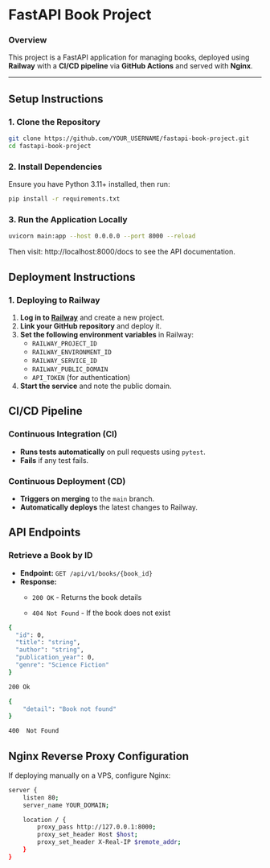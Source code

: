 # **FastAPI Book Project**  

### **Overview**  
This project is a FastAPI application for managing books, deployed using **Railway** with a **CI/CD pipeline** via **GitHub Actions** and served with **Nginx**.  

---

## **Setup Instructions**  

### **1. Clone the Repository**  
```sh
git clone https://github.com/YOUR_USERNAME/fastapi-book-project.git
cd fastapi-book-project
```

### **2. Install Dependencies**  
Ensure you have Python 3.11+ installed, then run:

```sh
pip install -r requirements.txt
```

### **3. Run the Application Locally**
```sh
uvicorn main:app --host 0.0.0.0 --port 8000 --reload
```
Then visit: http://localhost:8000/docs to see the API documentation.


## **Deployment Instructions**  

### **1. Deploying to Railway**  
1. **Log in to [Railway](https://railway.app/)** and create a new project.  
2. **Link your GitHub repository** and deploy it.  
3. **Set the following environment variables** in Railway:  
   - `RAILWAY_PROJECT_ID`  
   - `RAILWAY_ENVIRONMENT_ID`  
   - `RAILWAY_SERVICE_ID`  
   - `RAILWAY_PUBLIC_DOMAIN`  
   - `API_TOKEN` (for authentication)  
4. **Start the service** and note the public domain.  

## **CI/CD Pipeline**  

### **Continuous Integration (CI)**  
- **Runs tests automatically** on pull requests using `pytest`.  
- **Fails** if any test fails.  

### **Continuous Deployment (CD)**  
- **Triggers on merging** to the `main` branch.  
- **Automatically deploys** the latest changes to Railway.  


## **API Endpoints**  

### **Retrieve a Book by ID**  
- **Endpoint:** `GET /api/v1/books/{book_id}`  
- **Response:**  
  - `200 OK` - Returns the book details 
  
   
  - `404 Not Found` - If the book does not exist  


```sh
{
  "id": 0,
  "title": "string",
  "author": "string",
  "publication_year": 0,
  "genre": "Science Fiction"
}

200 Ok
```

```sh
{
    "detail": "Book not found"
}

400  Not Found
```


## **Nginx Reverse Proxy Configuration**  
If deploying manually on a VPS, configure Nginx:

```sh
server {
    listen 80;
    server_name YOUR_DOMAIN;

    location / {
        proxy_pass http://127.0.0.1:8000;
        proxy_set_header Host $host;
        proxy_set_header X-Real-IP $remote_addr;
    }
}
```